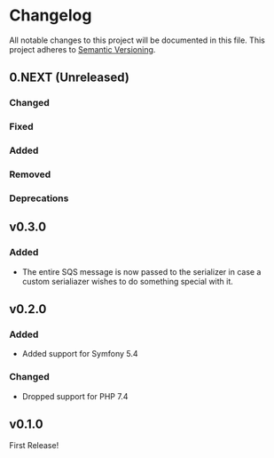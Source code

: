 # Changelog

All notable changes to this project will be documented in this file.
This project adheres to [Semantic Versioning](http://semver.org/).

## 0.NEXT (Unreleased)

### Changed

### Fixed

### Added

### Removed

### Deprecations

## v0.3.0

### Added

- The entire SQS message is now passed to the serializer in case a custom
  serialiazer wishes to do something special with it.

## v0.2.0

### Added

- Added support for Symfony 5.4

### Changed

- Dropped support for PHP 7.4

## v0.1.0

First Release!
